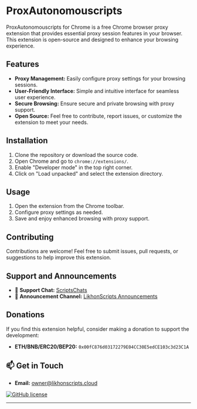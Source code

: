 # ProxAutonomouscripts

<div class="border rounded-2 repository-og-image js-repository-image-container" style="background-image: url(&quot;https://repository-images.githubusercontent.com/750728090/1f761721-992f-42da-9e85-b7a529fb48f6&quot;);"></div>

ProxAutonomouscripts for Chrome is a free Chrome browser proxy extension that provides essential proxy session features in your browser. This extension is open-source and designed to enhance your browsing experience.

## Features

- **Proxy Management:** Easily configure proxy settings for your browsing sessions.
- **User-Friendly Interface:** Simple and intuitive interface for seamless user experience.
- **Secure Browsing:** Ensure secure and private browsing with proxy support.
- **Open Source:** Feel free to contribute, report issues, or customize the extension to meet your needs.

## Installation

1. Clone the repository or download the source code.
2. Open Chrome and go to `chrome://extensions/`.
3. Enable "Developer mode" in the top right corner.
4. Click on "Load unpacked" and select the extension directory.

## Usage

1. Open the extension from the Chrome toolbar.
2. Configure proxy settings as needed.
3. Save and enjoy enhanced browsing with proxy support.

## Contributing

Contributions are welcome! Feel free to submit issues, pull requests, or suggestions to help improve this extension.

## Support and Announcements

- 💬 **Support Chat:** [ScriptsChats](https://t.me/ScriptsChats)
- 📢 **Announcement Channel:** [LikhonScripts Announcements](https://t.me/LikhonScripts)

## Donations

If you find this extension helpful, consider making a donation to support the development:

- **ETH/BNB/ERC20/BEP20:** `0x00fC876d03172279E04CC30E5edCE103c3d23C1A`

## 📫 Get in Touch

- **Email:** owner@likhonscripts.cloud

[![GitHub license](https://img.shields.io/github/license/yourusername/yourrepositoryname)](https://github.com/yourusername/yourrepositoryname/blob/main/LICENSE)
****
